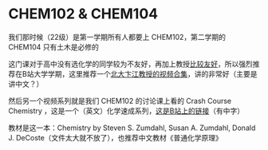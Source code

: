 # CHEM102 & CHEM104

我们那时候（22级）是第一学期所有人都要上 CHEM102，第二学期的 CHEM104 只有土木是必修的

这门课对于高中没有选化学的同学较为不友好，再加上教授[比较友好](https://chalaoshi.de/t/6630/)，所以强烈推荐在B站大学学期，这里推荐一个[北大卞江教授的视频合集](https://www.bilibili.com/video/BV1Cs41187Qd)，讲的非常好（主要是讲中文？）

然后另一个视频系列就是我们 CHEM102 的讨论课上看的 Crash Course Chemistry ，这是一个（英文）化学速成系列，[这是B站上的链接](https://www.bilibili.com/video/BV19a4y1L7wT)（有中字）

教材是这一本：Chemistry by Steven S. Zumdahl, Susan A. Zumdahl, Donald J. DeCoste（文件太大就不放了），也推荐中文教材《普通化学原理》
